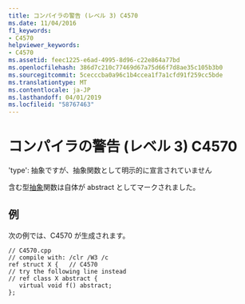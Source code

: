 ```yaml
---
title: コンパイラの警告 (レベル 3) C4570
ms.date: 11/04/2016
f1_keywords:
- C4570
helpviewer_keywords:
- C4570
ms.assetid: feec1225-e6ad-4995-8d96-c22e864a77bd
ms.openlocfilehash: 386d7c210c77469d67a75d66f7d8ae35c105b3b0
ms.sourcegitcommit: 5cecccba0a96c1b4ccea1f7a1cfd91f259cc5bde
ms.translationtype: MT
ms.contentlocale: ja-JP
ms.lasthandoff: 04/01/2019
ms.locfileid: "58767463"
---
```

# <a name="compiler-warning-level-3-c4570"></a>コンパイラの警告 (レベル 3) C4570

'type': 抽象ですが、抽象関数として明示的に宣言されていません

含む型[抽象](../../extensions/abstract-cpp-component-extensions.md)関数は自体が abstract としてマークされました。

## <a name="example"></a>例

次の例では、C4570 が生成されます。

```
// C4570.cpp
// compile with: /clr /W3 /c
ref struct X {   // C4570
// try the following line instead
// ref class X abstract {
   virtual void f() abstract;
};
```